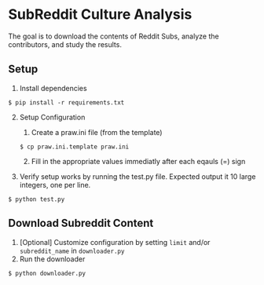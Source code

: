 # SubReddit Culture Analysis
The goal is to download the contents of Reddit Subs, analyze the contributors, and study the results.

## Setup

1. Install dependencies
```
$ pip install -r requirements.txt
```

2. Setup Configuration
    1. Create a praw.ini file (from the template)
    ```
    $ cp praw.ini.template praw.ini
    ```
    2. Fill in the appropriate values immediatly after each eqauls (=) sign

3. Verify setup works by running the test.py file. Expected output it 10 large integers,
one per line.
```
$ python test.py
```

## Download Subreddit Content

1. [Optional] Customize configuration by setting `limit` and/or `subreddit_name` in `downloader.py`
2. Run the downloader
```
$ python downloader.py
```
